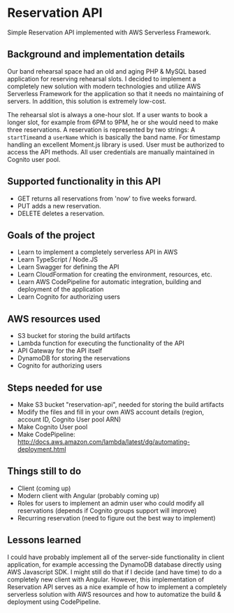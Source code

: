 # Reservation API

Simple Reservation API implemented with AWS Serverless Framework.

## Background and implementation details
Our band rehearsal space had an old and aging PHP & MySQL based application for reserving rehearsal slots. I decided to implement a completely new solution with modern technologies and utilize AWS Serverless Framework for the application so that it needs no maintaining of servers. In addition, this solution is extremely low-cost.

The rehearsal slot is always a one-hour slot. If a user wants to book a longer slot, for example from 6PM to 9PM, he or she would need to make three reservations. A reservation is represented by two strings: A `startTime`and a `userName` which is basically the band name. For timestamp handling an excellent Moment.js library is used. User must be authorized to access the API methods. All user credentials are manually maintained in Cognito user pool.

## Supported functionality in this API
- GET returns all reservations from 'now' to five weeks forward.
- PUT adds a new reservation.
- DELETE deletes a reservation.

## Goals of the project
- Learn to implement a completely serverless API in AWS
- Learn TypeScript / Node.JS
- Learn Swagger for defining the API
- Learn CloudFormation for creating the environment, resources, etc.
- Learn AWS CodePipeline for automatic integration, building and deployment of the application
- Learn Cognito for authorizing users

## AWS resources used
- S3 bucket for storing the build artifacts
- Lambda function for executing the functionality of the API
- API Gateway for the API itself
- DynamoDB for storing the reservations
- Cognito for authorizing users

## Steps needed for use
- Make S3 bucket "reservation-api", needed for storing the build artifacts
- Modify the files and fill in your own AWS account details (region, account ID, Cognito User pool ARN)
- Make Cognito User pool
- Make CodePipeline: http://docs.aws.amazon.com/lambda/latest/dg/automating-deployment.html

## Things still to do
- Client (coming up)
- Modern client with Angular (probably coming up)
- Roles for users to implement an admin user who could modify all reservations (depends if Cognito groups support will improve)
- Recurring reservation (need to figure out the best way to implement)

## Lessons learned
I could have probably implement all of the server-side functionality in client application, for example accessing the DynamoDB database directly using AWS Javascript SDK. I might still do that if I decide (and have time) to do a completely new client with Angular. However, this implementation of Reservation API serves as a nice example of how to implement a completely serverless solution with AWS resources and how to automatize the build & deployment using CodePipeline.